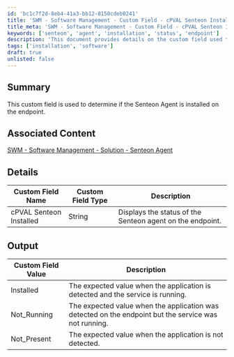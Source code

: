 ```yaml
---
id: 'bc1c7f2d-8eb4-41a3-bb12-8150cdeb0241'
title: 'SWM - Software Management - Custom Field - cPVAL Senteon Installed'
title_meta: 'SWM - Software Management - Custom Field - cPVAL Senteon Installed'
keywords: ['senteon', 'agent', 'installation', 'status', 'endpoint']
description: 'This document provides details on the custom field used to determine if the Senteon Agent is installed on an endpoint. It includes associated content, custom field names, types, and expected output values for the agent status.'
tags: ['installation', 'software']
draft: true
unlisted: false
---
```


## Summary

This custom field is used to determine if the Senteon Agent is installed on the endpoint.

## Associated Content

[SWM - Software Management - Solution - Senteon Agent](<../solutions/Senteon Agent.md>)

## Details

| Custom Field Name           | Custom Field Type | Description                                                  |
|-----------------------------|-------------------|--------------------------------------------------------------|
| cPVAL Senteon Installed     | String            | Displays the status of the Senteon agent on the endpoint.   |

## Output

| Custom Field Value | Description                                                                                     |
|--------------------|-------------------------------------------------------------------------------------------------|
| Installed          | The expected value when the application is detected and the service is running.                |
| Not_Running        | The expected value when the application was detected on the endpoint but the service was not running. |
| Not_Present        | The expected value when the application is not detected.                                      |



